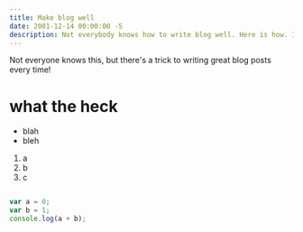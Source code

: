 ```yaml
---
title: Make blog well
date: 2001-12-14 00:00:00 -5
description: Not everybody knows how to write blog well. Here is how. I tell you this works evvery time - you will be so pleased when you seee how good this work for you - ok, here we go!
---
```

Not everyone knows this, but there's a trick to writing great blog posts every time!

# what the heck


- blah
- bleh

1. a
1. b
1. c

```Javascript

var a = 0;
var b = 1;
console.log(a + b);

```
